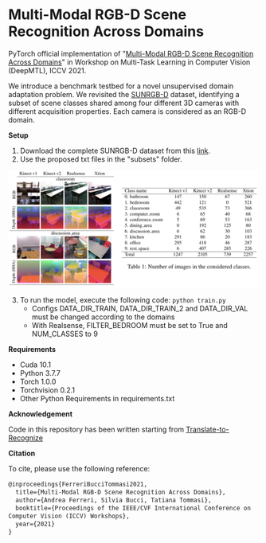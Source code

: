 # Multi-Modal RGB-D Scene Recognition Across Domains

PyTorch official implementation of "[Multi-Modal RGB-D Scene Recognition Across Domains](https://arxiv.org/abs/2103.14672)" in Workshop on Multi-Task Learning in Computer Vision (DeepMTL), ICCV 2021.


We introduce a benchmark testbed for a novel unsupervised domain adaptation problem. We revisited the [SUNRGB-D](https://openaccess.thecvf.com/content_CVPR_2019/papers/Du_Translate-to-Recognize_Networks_for_RGB-D_Scene_Recognition_CVPR_2019_paper.pdf) dataset, identifying a subset of scene classes shared among four different 3D cameras with different acquisition properties. Each camera is considered as an RGB-D domain.

**Setup**

1. Download the complete SUNRGB-D dataset from this [link](https://rgbd.cs.princeton.edu/).
2. Use the proposed txt files in the "subsets" folder.

![Test Image 1](image.png)

3. To run the model, execute the following code: ``` python train.py ```
    * Configs DATA\_DIR\_TRAIN, DATA\_DIR\_TRAIN\_2 and DATA\_DIR\_VAL must be changed according to the domains
    * With Realsense, FILTER\_BEDROOM must be set to True and NUM\_CLASSES to 9

**Requirements**

* Cuda 10.1
* Python 3.7.7
* Torch 1.0.0
* Torchvision 0.2.1
* Other Python Requirements in requirements.txt

**Acknowledgement**

Code in this repository has been written starting from [Translate-to-Recognize](https://github.com/ownstyledu/Translate-to-Recognize-Networks)

**Citation**

To cite, please use the following reference:

```
@inproceedings{FerreriBucciTommasi2021,
  title={Multi-Modal RGB-D Scene Recognition Across Domains},
  author={Andrea Ferreri, Silvia Bucci, Tatiana Tommasi},
  booktitle={Proceedings of the IEEE/CVF International Conference on Computer Vision (ICCV) Workshops},
  year={2021}
} 
```

